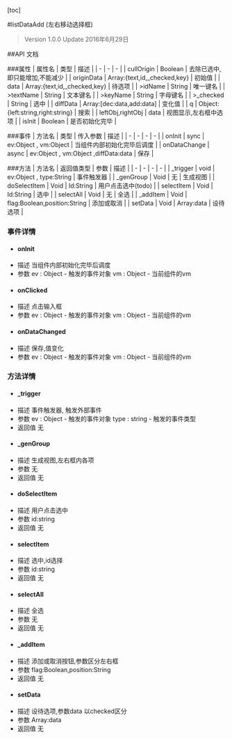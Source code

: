 [toc]

#listDataAdd (左右移动选择框)
> Version 1.0.0
> Update 2016年6月29日

##API 文档

###属性
| 属性名 | 类型 | 描述 |
| - | - | - |
| cullOrigin | Boolean | 去除已选中,即只能增加,不能减少 |
| originData | Array:{text,id,_checked,key} | 初始值 |
| data | Array:{text,id,_checked,key} | 待选项 |
| >idName | String | 唯一键名 |
| >textName | String | 文本键名 |
| >keyName | String | 字母键名 |
| >_checked | String | 选中 |
| diffData | Array:[dec:data,add:data] | 变化值 |
| q | Object:{left:string,right:string} | 搜索 |
| leftObj,rightObj | data  | 视图显示,左右框中选项 |
| isInit | Boolean | 是否初始化完毕 |

###事件
| 方法名 | 类型 | 传入参数 | 描述 |
| - | - | - | - |
| onInit | sync | ev:Object , vm:Object | 当组件内部初始化完毕后调度 |
| onDataChange | async | ev:Object , vm:Object ,diffData:data  | 保存 | 

###方法
| 方法名 | 返回值类型 | 参数 | 描述 |
| - | - | - | - |
| _trigger | void | ev:Object , type:String | 事件触发器 |
| _genGroup | Void | 无 | 生成视图 |
| doSelectItem | Void | Id:String | 用户点击选中(todo) |
| selectItem | Void | Id:String | 选中 |
| selectAll | Void | 无 | 全选 |
| _addItem | Void | flag:Boolean,position:String | 添加或取消 | 
| setData | Void | Array:data | 设待选项 | 

### 事件详情
* #### onInit
+ 描述
当组件内部初始化完毕后调度
+ 参数
ev : Object - 触发的事件对象
vm : Object - 当前组件的vm

* #### onClicked
+ 描述
点击输入框
+ 参数
ev : Object - 触发的事件对象
vm : Object - 当前组件的vm

* #### onDataChanged
+ 描述
保存,值变化
+ 参数
ev : Object - 触发的事件对象
vm : Object - 当前组件的vm

### 方法详情
* #### _trigger
+ 描述
事件触发器, 触发外部事件
+ 参数
ev : Object - 触发的事件对象
type : string - 触发的事件类型
+ 返回值
无

* #### _genGroup
+ 描述
生成视图,左右框内各项
+ 参数
无
+ 返回值
无

* #### doSelectItem
+ 描述
用户点击选中
+ 参数
id:string
+ 返回值
无

* #### selectItem
+ 描述
选中,id选择
+ 参数
id:string
+ 返回值
无

* #### selectAll
+ 描述
全选
+ 参数
无
+ 返回值
无

* #### _addItem
+ 描述
添加或取消按钮,参数区分左右框
+ 参数
flag:Boolean,position:String
+ 返回值
无

* #### setData
+ 描述
设待选项,参数data 以checked区分
+ 参数
Array:data
+ 返回值
无
